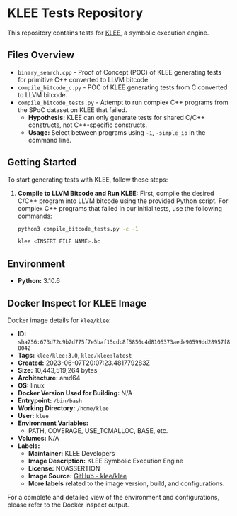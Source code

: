 # KLEE Tests Repository

This repository contains tests for [KLEE](http://klee.github.io/), a symbolic execution engine.

## Files Overview

- `binary_search.cpp` - Proof of Concept (POC) of KLEE generating tests for primitive C++ converted to LLVM bitcode.
- `compile_bitcode_c.py` - POC of KLEE generating tests from C converted to LLVM bitcode.
- `compile_bitcode_tests.py` - Attempt to run complex C++ programs from the SPoC dataset on KLEE that failed.
  - **Hypothesis:** KLEE can only generate tests for shared C/C++ constructs, not C++-specific constructs.
  - **Usage:** Select between programs using `-1`, `-simple_io` in the command line.

## Getting Started

To start generating tests with KLEE, follow these steps:

1. **Compile to LLVM Bitcode and Run KLEE:**
   First, compile the desired C/C++ program into LLVM bitcode using the provided Python script. For complex C++ programs that failed in our initial tests, use the following commands:

   ```sh
   python3 compile_bitcode_tests.py -c -1

   klee <INSERT FILE NAME>.bc

## Environment

- **Python:** 3.10.6

## Docker Inspect for KLEE Image

Docker image details for `klee/klee`:

- **ID:** `sha256:673d72c9b2d775f7e5baf15cdc8f5856c4d8105373aede90599dd28957f88042`
- **Tags:** `klee/klee:3.0`, `klee/klee:latest`
- **Created:** 2023-06-07T20:07:23.481779283Z
- **Size:** 10,443,519,264 bytes
- **Architecture:** amd64
- **OS:** linux
- **Docker Version Used for Building:** N/A
- **Entrypoint:** `/bin/bash`
- **Working Directory:** `/home/klee`
- **User:** `klee`
- **Environment Variables:**
  - PATH, COVERAGE, USE_TCMALLOC, BASE, etc.
- **Volumes:** N/A
- **Labels:**
  - **Maintainer:** KLEE Developers
  - **Image Description:** KLEE Symbolic Execution Engine
  - **License:** NOASSERTION
  - **Image Source:** [GitHub - klee/klee](https://github.com/klee/klee)
  - **More labels** related to the image version, build, and configurations.

For a complete and detailed view of the environment and configurations, please refer to the Docker inspect output.
